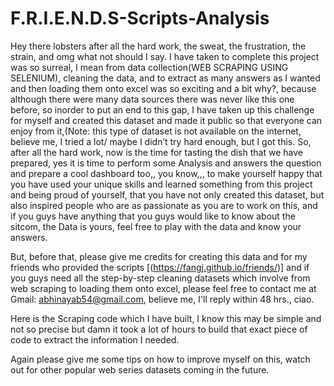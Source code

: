 # F.R.I.E.N.D.S-Scripts-Analysis

Hey there lobsters after all the hard work, the sweat, the frustration, the strain, and omg what not should I say. I have taken to complete this project was so surreal, I mean from data collection(WEB SCRAPING USING SELENIUM), cleaning the data, and to extract as many answers as I wanted and then loading them onto excel was so exciting and a bit why?, because although there were many data sources there was never like this one before, so inorder to put an end to this gap, I have taken up this challenge for myself and created this dataset and made it public so that everyone can enjoy from it,(Note: this type of dataset is not available on the internet, believe me,  I tried a lot/ maybe I didn’t try hard enough, but I got this. 
So, after all the hard work, now is the time for tasting the dish that we have prepared, yes it is time to perform some Analysis and answers the question and prepare a cool dashboard too,, you know,,, to make yourself happy that you have used your unique skills and learned something from this project and being proud of yourself, that you have not only created this dataset, but also inspired people who are as passionate as you are to work on this, and if you guys have anything that you guys would like to know about the sitcom, the Data is yours, feel free to play with the data and know your answers.

But, before that, please give me credits for creating this data and for my friends who provided the scripts [(https://fangj.github.io/friends/)] and if you guys need all the step-by-step cleaning datasets which involve from web scraping to loading them onto excel, please feel free to contact me at Gmail: abhinayab54@gmail.com, believe me, I'll reply within 48 hrs., ciao. 

Here is the Scraping code which I have built, I know this may be simple and not so precise but damn it took a lot of hours to build that exact piece of code to extract the information I needed.

Again please give me some tips on how to improve myself on this, watch out for other popular web series datasets coming in the future.
